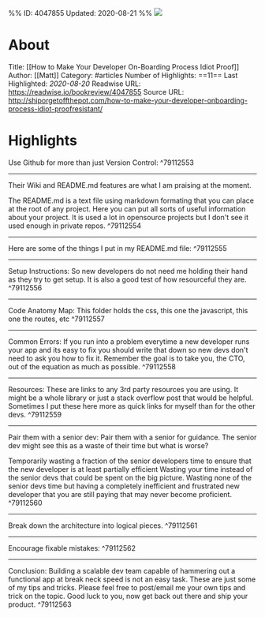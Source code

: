 %%
ID: 4047855
Updated: 2020-08-21
%%
![](https://readwise-assets.s3.amazonaws.com/static/images/article4.6bc1851654a0.png)

# About
Title: [[How to Make Your Developer On-Boarding Process Idiot Proof]]
Author: [[Matt]]
Category: #articles
Number of Highlights: ==11==
Last Highlighted: *2020-08-20*
Readwise URL: https://readwise.io/bookreview/4047855
Source URL: http://shiporgetoffthepot.com/how-to-make-your-developer-onboarding-process-idiot-proofresistant/


# Highlights 
Use Github for more than just Version Control:  ^79112553

---

Their Wiki and README.md features are what I am praising at the moment.

The README.md is a text file using markdown formating that you can place at the root of any project. Here you can put all sorts of useful information about your project. It is used a lot in opensource projects but I don't see it used enough in private repos.  ^79112554

---

Here are some of the things I put in my README.md file:  ^79112555

---

Setup Instructions:
So new developers do not need me holding their hand as they try to get setup. It is also a good test of how resourceful they are.  ^79112556

---

Code Anatomy Map:
This folder holds the css, this one the javascript, this one the routes, etc  ^79112557

---

Common Errors:
If you run into a problem everytime a new developer runs your app and its easy to fix you should write that down so new devs don't need to ask you how to fix it. Remember the goal is to take you, the CTO, out of the equation as much as possible.  ^79112558

---

Resources:
These are links to any 3rd party resources you are using. It might be a whole library or just a stack overflow post that would be helpful. Sometimes I put these here more as quick links for myself than for the other devs.  ^79112559

---

Pair them with a senior dev:
Pair them with a senior for guidance.
The senior dev might see this as a waste of their time but what is worse?

Temporarily wasting a fraction of the senior developers time to ensure that the new developer is at least partially efficient
Wasting your time instead of the senior devs that could be spent on the big picture.
Wasting none of the senior devs time but having a completely inefficient and frustrated new developer that you are still paying that may never become proficient.  ^79112560

---

Break down the architecture into logical pieces.  ^79112561

---

Encourage fixable mistakes:  ^79112562

---

Conclusion:
Building a scalable dev team capable of hammering out a functional app at break neck speed is not an easy task. These are just some of my tips and tricks. Please feel free to post/email me your own tips and trick on the topic. Good luck to you, now get back out there and ship your product.  ^79112563

